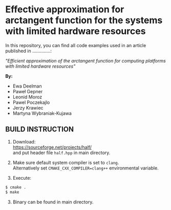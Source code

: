 # Effective approximation for arctangent function for the systems with limited hardware resources

In this repository, you can find all code examples used in an article published in ..............:

*"Efficient approximation of the arctangent function for computing platforms with limited hardware resources"*

**By:**

 - Ewa Deelman
 - Paweł Gepner
 - Leonid Moroz
 - Pawel Poczekajlo
 - Jerzy Krawiec
 - Martyna Wybraniak-Kujawa

## BUILD INSTRUCTION

1. Download:  
https://sourceforge.net/projects/half/  
and put header file `half.hpp` in main directory.

2. Make sure default system compiler is set to `clang`.  
Alternatively set `CMAKE_CXX_COMPILER=clang++` environmental variable.

2. Execute:
```bash
$ cmake .
$ make
```

3. Binary can be found in main directory.
